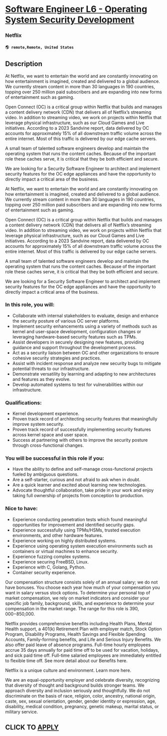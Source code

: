 # [Software Engineer L6 - Operating System Security Development](https://www.remotewlb.com/apply/software-engineer-l6-operating-system-security-development)  
### Netflix  
#### `🌎 remote,Remote, United States`  

## Description

At Netflix, we want to entertain the world and are constantly innovating on how entertainment is imagined, created and delivered to a global audience. We currently stream content in more than 30 languages in 190 countries, topping over 250 million paid subscribers and are expanding into new forms of entertainment such as gaming.

  

Open Connect (OC) is a critical group within Netflix that builds and manages a content delivery network (CDN) that delivers all of Netflix’s streaming video. In addition to streaming video, we work on projects within Netflix that leverage physical infrastructure, such as our Cloud Games and Live initiatives. According to a 2023 Sandvine report, data delivered by OC accounts for approximately 15% of all downstream traffic volume across the entire internet. Most of this traffic is delivered by our edge cache servers.

  

A small team of talented software engineers develop and maintain the operating system that runs the content caches. Because of the important role these caches serve, it is critical that they be both efficient and secure.

  

We are looking for a Security Software Engineer to architect and implement security features for the OC edge appliances and have the opportunity to directly impact a critical area of the business.

  

At Netflix, we want to entertain the world and are constantly innovating on how entertainment is imagined, created and delivered to a global audience. We currently stream content in more than 30 languages in 190 countries, topping over 250 million paid subscribers and are expanding into new forms of entertainment such as gaming.

  

Open Connect (OC) is a critical group within Netflix that builds and manages a content delivery network (CDN) that delivers all of Netflix’s streaming video. In addition to streaming video, we work on projects within Netflix that leverage physical infrastructure, such as our Cloud Games and Live initiatives. According to a 2023 Sandvine report, data delivered by OC accounts for approximately 15% of all downstream traffic volume across the entire internet. Most of this traffic is delivered by our edge cache servers.

  

A small team of talented software engineers develop and maintain the operating system that runs the content caches. Because of the important role these caches serve, it is critical that they be both efficient and secure.

  

We are looking for a Security Software Engineer to architect and implement security features for the OC edge appliances and have the opportunity to directly impact a critical area of the business.

  

### In this role, you will:

* Collaborate with internal stakeholders to evaluate, design and enhance the security posture of various OC server platforms.
* Implement security enhancements using a variety of methods such as kernel and user-space development, configuration changes or leveraging hardware-based security features such as TPMs. 
* Assist developers in securely designing new features, providing guidance and support throughout the development process.
* Act as a security liaison between OC and other organizations to ensure cohesive security strategies and practices.
* Assist with incident response and analyze new security bugs to mitigate potential threats to our infrastructure.
* Demonstrate versatility by learning and adapting to new architectures and features as they evolve.
* Develop automated systems to test for vulnerabilities within our infrastructure.

  

### Qualifications:

* Kernel development experience.
* Proven track record of architecting security features that meaningfully improve system security.
* Proven track record of successfully implementing security features across kernel space and user space.
* Success at partnering with others to improve the security posture through cross-functional changes.

  

### You will be successful in this role if you:

* Have the ability to define and self-manage cross-functional projects fueled by ambiguous questions. 
* Are a self-starter, curious and not afraid to ask when in doubt.
* Are a quick learner and excited about learning new technologies.
* Advocate thoughtful collaboration, take pride in your work and enjoy taking full ownership of projects from conception to production.

  

### Nice to have:

* Experience conducting penetration tests which found meaningful opportunities for improvement and identified security gaps.
* Experience successfully using TPMs/HSMs, trusted execution environments, and other hardware features.
* Experience working on highly distributed systems.
* Experience using operating system execution environments such as containers or virtual machines to enhance security.
* Experience fuzzing complex systems.
* Experience securing FreeBSD, Linux.
* Experience with C, Golang, Python.
* Container security experience.

  

Our compensation structure consists solely of an annual salary; we do not have bonuses. You choose each year how much of your compensation you want in salary versus stock options. To determine your personal top of market compensation, we rely on market indicators and consider your specific job family, background, skills, and experience to determine your compensation in the market range. The range for this role is $390,000-$850,000.

  

Netflix provides comprehensive benefits including Health Plans, Mental Health support, a 401(k) Retirement Plan with employer match, Stock Option Program, Disability Programs, Health Savings and Flexible Spending Accounts, Family-forming benefits, and Life and Serious Injury Benefits. We also offer paid leave of absence programs. Full-time hourly employees accrue 35 days annually for paid time off to be used for vacation, holidays, and sick paid time off. Full-time salaried employees are immediately entitled to flexible time off. See more detail about our Benefits here.

  

Netflix is a unique culture and environment. Learn more here.

  

We are an equal-opportunity employer and celebrate diversity, recognizing that diversity of thought and background builds stronger teams. We approach diversity and inclusion seriously and thoughtfully. We do not discriminate on the basis of race, religion, color, ancestry, national origin, caste, sex, sexual orientation, gender, gender identity or expression, age, disability, medical condition, pregnancy, genetic makeup, marital status, or military service.

  
## CLICK TO [APPLY](https://www.remotewlb.com/apply/software-engineer-l6-operating-system-security-development)

